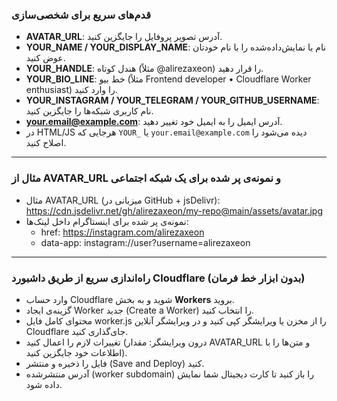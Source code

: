 ### قدم‌های سریع برای شخصی‌سازی
- **AVATAR_URL**: آدرس تصویر پروفایل را جایگزین کنید.  
- **YOUR_NAME / YOUR_DISPLAY_NAME**: نام یا نمایش‌داده‌شده را با نام خودتان عوض کنید.  
- **YOUR_HANDLE**: هندل کوتاه (مثلاً @alirezaxeon) را قرار دهید.  
- **YOUR_BIO_LINE**: خط بیو (مثلاً Frontend developer • Cloudflare Worker enthusiast) را وارد کنید.  
- **YOUR_INSTAGRAM / YOUR_TELEGRAM / YOUR_GITHUB_USERNAME**: نام کاربری شبکه‌ها را جایگزین کنید.  
- **your.email@example.com**: آدرس ایمیل را به ایمیل خود تغییر دهید.  
- در HTML/JS هرجایی که `YOUR_` یا `your.email@example.com` دیده می‌شود را اصلاح کنید.

---

### مثال از AVATAR_URL و نمونه‌ی پر شده برای یک شبکه اجتماعی
- مثال AVATAR_URL (میزبانی در GitHub + jsDelivr):  
  https://cdn.jsdelivr.net/gh/alirezaxeon/my-repo@main/assets/avatar.jpg
- نمونه‌ی پر شده برای اینستاگرام داخل لینک‌ها:  
  - href: https://instagram.com/alirezaxeon  
  - data-app: instagram://user?username=alirezaxeon

---

### راه‌اندازی سریع از طریق داشبورد Cloudflare (بدون ابزار خط فرمان)
- وارد حساب Cloudflare شوید و به بخش **Workers** بروید.  
- گزینه‌ی ایجاد Worker جدید (Create a Worker) را انتخاب کنید.  
- محتوای کامل فایل worker.js را از مخزن یا ویرایشگر کپی کنید و در ویرایشگر آنلاین Cloudflare جای‌گذاری کنید.  
- تغییرات لازم را اعمال کنید (درون ویرایشگر: مقدار AVATAR_URL و متن‌ها را با اطلاعات خود جایگزین کنید).  
- فایل را ذخیره و منتشر (Save and Deploy) کنید.  
- آدرس منتشرشده (worker subdomain) را باز کنید تا کارت دیجیتال شما نمایش داده شود.

